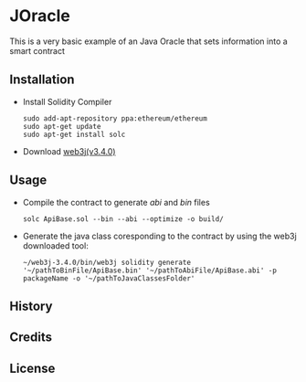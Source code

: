 # JOracle

This is a very basic example of an Java Oracle that sets information into a smart contract

## Installation

+ Install Solidity Compiler

    ```
    sudo add-apt-repository ppa:ethereum/ethereum
    sudo apt-get update
    sudo apt-get install solc
    ```
    
+ Download [web3j(v3.4.0)](https://github.com/web3j/web3j/releases) 

## Usage

+ Compile the contract to generate *abi* and *bin* files
    ```
    solc ApiBase.sol --bin --abi --optimize -o build/ 
    ```
+ Generate the java class coresponding to the contract by using the web3j downloaded tool:

    ```
    ~/web3j-3.4.0/bin/web3j solidity generate '~/pathToBinFile/ApiBase.bin' '~/pathToAbiFile/ApiBase.abi' -p packageName -o '~/pathToJavaClassesFolder'
    ```

## History


## Credits


## License

